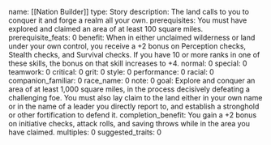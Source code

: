 name: [[Nation Builder]]
type: Story
description: The land calls to you to conquer it and forge a realm all your own.
prerequisites: You must have explored and claimed an area of at least 100 square miles.
prerequisite_feats: 0
benefit: When in either unclaimed wilderness or land under your own control, you receive a +2 bonus on Perception checks, Stealth checks, and Survival checks. If you have 10 or more ranks in one of these skills, the bonus on that skill increases to +4.
normal: 0
special: 0
teamwork: 0
critical: 0
grit: 0
style: 0
performance: 0
racial: 0
companion_familiar: 0
race_name: 0
note: 0
goal: Explore and conquer an area of at least 1,000 square miles, in the process decisively defeating a challenging foe. You must also lay claim to the land either in your own name or in the name of a leader you directly report to, and establish a stronghold or other fortification to defend it.
completion_benefit: You gain a +2 bonus on initiative checks, attack rolls, and saving throws while in the area you have claimed.
multiples: 0
suggested_traits: 0
